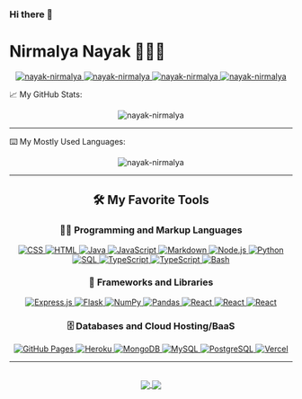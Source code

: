 ### Hi there 👋

<!--
**nayak-nirmalya/nayak-nirmalya** is a ✨ _special_ ✨ repository because its `README.md` (this file) appears on your GitHub profile.

Here are some ideas to get you started:

- 🔭 I’m currently working on ...
- 🌱 I’m currently learning ...
- 👯 I’m looking to collaborate on ...
- 🤔 I’m looking for help with ...
- 💬 Ask me about ...
- 📫 How to reach me: ...
- 😄 Pronouns: ...
- ⚡ Fun fact: ...

    https://github.com/anuraghazra/github-readme-stats
    https://github.com/abhisheknaiidu/awesome-github-profile-readme
-->

# Nirmalya Nayak 🧑🏽‍💻

<div align="center">
    <a href='https://www.linkedin.com/in/nirmalya-nayak/'>
        <img src="https://img.shields.io/badge/-nirmalya-blue?style=flat-square&logo=Linkedin&logoColor=white&link=https://www.linkedin.com/in/nirmalya-nayak/" alt="nayak-nirmalya" />
    </a>
    <a href='mailto:n.nayak263@gmail.com'>
        <img src="https://img.shields.io/badge/-n.nayak263@gmail.com-c14438?style=flat-square&logo=Gmail&logoColor=white&link=mailto:n.nayak263@gmail.com" alt="nayak-nirmalya" />
    </a>
    <a href='https://github.com/nayak-nirmalya/?tab=follow'>
        <img src="https://img.shields.io/github/followers/nayak-nirmalya?label=Follow&style=social" alt="nayak-nirmalya" />
    </a>
    <a href='https://portfolio-nayak-nirmalya.vercel.app/'>
        <img src="https://img.shields.io/badge/Portfolio-%23000000.svg?logo=firefox&logoColor=#FF7139" alt="nayak-nirmalya" />
    </a>
</div>

📈 My GitHub Stats:

<p align="center"> <img src="https://github-readme-stats.vercel.app/api?username=nayak-nirmalya&show_icons=true&theme=radical&hide=prs,issues&count_private=true" alt="nayak-nirmalya" />

<hr>

⌨️ My Mostly Used Languages:

<p align="center"> <img src="https://github-readme-stats.vercel.app/api/top-langs/?username=nayak-nirmalya&hide=Jupyter%20Notebook&theme=radical&langs_count=8" alt="nayak-nirmalya" />

<hr>

<div align='center'>
<summary>
    <h2>🛠️ My Favorite Tools</h2>
</summary>

<h3>👨‍💻 Programming and Markup Languages</h3>

<p>
    <a href="https://github.com/search?q=user%3ADenverCoder1+language%3Acss">
        <img alt="CSS" src="https://img.shields.io/badge/CSS-1572B6.svg?logo=css3&logoColor=white">
    </a>
    <a href="https://github.com/search?q=user%3ADenverCoder1+language%3Ahtml">
        <img alt="HTML" src="https://img.shields.io/badge/HTML-E34F26.svg?logo=html5&logoColor=white">
    </a>
    <a href="https://github.com/search?q=user%3ADenverCoder1+language%3Ajava">
        <img alt="Java" src="https://custom-icon-badges.demolab.com/badge/Java-007396.svg?logo=java&logoColor=white">
    </a>
    <a href="https://github.com/search?q=user%3ADenverCoder1+language%3Ajavascript">
        <img alt="JavaScript" src="https://img.shields.io/badge/JavaScript-F7DF1E.svg?logo=javascript&logoColor=black">
    </a>
    <a href="https://github.com/search?q=user%3ADenverCoder1+language%3Amarkdown">
        <img alt="Markdown" src="https://img.shields.io/badge/Markdown-000000.svg?logo=markdown&logoColor=white">
    </a>
    <a href="https://github.com/search?q=user%3ADenverCoder1+language%3Ajavascript">
        <img alt="Node.js" src="https://img.shields.io/badge/Node.js-43853D.svg?logo=node.js&logoColor=white">
    </a>
    <a href="https://github.com/search?q=user%3ADenverCoder1+language%3Apython">
        <img alt="Python" src="https://img.shields.io/badge/Python-14354C.svg?logo=python&logoColor=white">
    </a>
    <a href="https://github.com/search?q=user%3ADenverCoder1+language%3Asql">
        <img alt="SQL" src="https://custom-icon-badges.demolab.com/badge/SQL-025E8C.svg?logo=database&logoColor=white">
    </a>
    <a href="https://github.com/search?q=user%3ADenverCoder1+language%3AtypeScript">
        <img alt="TypeScript" src="https://img.shields.io/badge/TypeScript-007ACC.svg?logo=typescript&logoColor=white">
        </a>
    <a href="https://github.com/search?q=user%3ADenverCoder1+language%3AtypeScript">
        <img alt="TypeScript" src="https://img.shields.io/badge/Solidity-%23363636.svg?logo=solidity&logoColor=white">
    </a>
    <a href="https://github.com/search?q=user%3ADenverCoder1+language%3Abash">
        <img alt="Bash" src="https://img.shields.io/badge/Bash-121011.svg?logo=gnu-bash&logoColor=white">
    </a>
</p>

<h3>🧰 Frameworks and Libraries</h3>

<p>
    <a href="#">
        <img alt="Express.js" src="https://img.shields.io/badge/Express.js-404d59.svg?logo=express&logoColor=white">
    </a>
    <a href="#">
        <img alt="Flask" src="https://img.shields.io/badge/Flask-000000.svg?logo=flask&logoColor=white">
    </a>
    <a href="#">
        <img alt="NumPy" src="https://img.shields.io/badge/Numpy-013243.svg?logo=numpy&logoColor=white">
    </a>
    <a href="#">
        <img alt="Pandas" src="https://img.shields.io/badge/Pandas-150458.svg?logo=pandas&logoColor=white">
    </a>
    <a href="#">
        <img alt="React" src="https://img.shields.io/badge/React-20232a.svg?logo=react&logoColor=%2361DAFB">
    </a>  
    <a href="#">
        <img alt="React" src="https://img.shields.io/badge/Next-black?logo=next.js&logoColor=white">
    </a>
    <a href="#">
        <img alt="React" src="https://img.shields.io/badge/tailwindcss-%2338B2AC.svg?logo=tailwind-css&logoColor=white">
    </a>
</p>

<h3>🗄️ Databases and Cloud Hosting/BaaS </h3>

<p>
    <a href="#">
        <img alt="GitHub Pages" src="https://img.shields.io/badge/GitHub%20Pages-327FC7.svg?logo=github&logoColor=white">
    </a>
    <a href="#">
        <img alt="Heroku" src="https://img.shields.io/badge/Heroku-430098.svg?logo=heroku&logoColor=white">
    </a>
    <a href="#">
        <img alt="MongoDB" src ="https://img.shields.io/badge/MongoDB-4ea94b.svg?logo=mongodb&logoColor=white">
    </a>
    <a href="#">
        <img alt="MySQL" src="https://img.shields.io/badge/MySQL-00f.svg?logo=mysql&logoColor=white">
    </a>
    <a href="#">
        <img alt="PostgreSQL" src ="https://img.shields.io/badge/PostgreSQL-316192.svg?logo=postgresql&logoColor=white">
    </a>
    <a href="#">
        <img alt="Vercel" src="https://img.shields.io/badge/Vercel-000000.svg?logo=vercel&logoColor=white">
    </a>
</p>
</div>

<hr>

<br/>

<div align='center'>
    <a href="https://github.com/nayak-nirmalya/reddit-clone-full-stack">
    <img align="center" src="https://github-readme-stats.vercel.app/api/pin/?username=nayak-nirmalya&repo=reddit-clone-full-stack&theme=radical" />
    </a>
    <a href="https://github.com/nayak-nirmalya/millow">
    <img align="center" src="https://github-readme-stats.vercel.app/api/pin/?username=nayak-nirmalya&repo=millow&show_owner=true&theme=radical" />
    </a>
</div>
